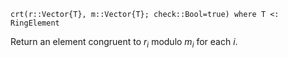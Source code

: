 ```
crt(r::Vector{T}, m::Vector{T}; check::Bool=true) where T <: RingElement
```

Return an element congruent to $r_i$ modulo $m_i$ for each $i$.
